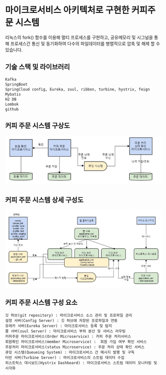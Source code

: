 #  마이크로서비스 아키텍처로 구현한 커피주문 시스템
리눅스의 fork() 함수를 이용해 멀티 프로세스를 구현하고, 
공유메모리 및 시그널을 통해 프로세스간 통신 및 동기화하여 다수의 파일데이터를 병렬적으로 압축 및 해제 할 수 있습니다.

## 기술 스택 및 라이브러리
```
Kafka
SpringBoot
SpringCloud config, Eureka, zuul, ribbon, turbine, hystrix, feign
Mybatis
H2 DB
Lombok
github
```

## 커피 주문 시스템 구상도
![](https://raw.githubusercontent.com/GisuLee/msa-coffee-system/master/msa_component.jpg)   


## 커피 주문 시스템 상세 구성도
![](https://raw.githubusercontent.com/GisuLee/msa-coffee-system/master/msa_arcitecture.jpg)   

## 커피 주문 시스템 구성 요소
```
깃 허브(git repository) : 마이크로서비스 소스 관리 및 프로파일 관리
설정 서버(Config Server) : 깃 허브에 저장된 프로파일과 연동
유레카 서버(Eureka Server) : 마이크로서비스 등록 및 탐지
줄 서버(zuul Server) : 마이크로서비스 부하 분산 및 서비스 라우팅
커피주문 마이크로서비스(Order Microservice) : 커피 주문 처리서비스
회원확인 마이크로서비스(member Microservice) :  회원 가입 여부 확인 서비스
주문처리 마이크로서비스(status Microservice) : 주문 처리 상태 확인 서비스
큐잉 시스템(Queueing System) : 마이크로서비스 간 메시지 발행 및 구독
터빈 서버(Turbine Server) : 마이크로서비스의 스트림 데이터 수집
히스트릭스 대시보드(Hystrix Dashboard) : 마이크로서비스 스트림 데이터 모니터링 및 시각화
```

